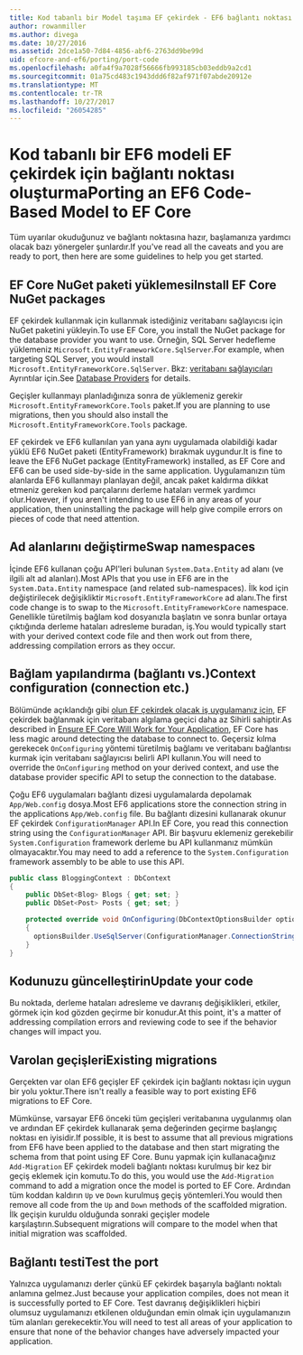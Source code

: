 ```yaml
---
title: Kod tabanlı bir Model taşıma EF çekirdek - EF6 bağlantı noktası oluşturma
author: rowanmiller
ms.author: divega
ms.date: 10/27/2016
ms.assetid: 2dce1a50-7d84-4856-abf6-2763dd9be99d
uid: efcore-and-ef6/porting/port-code
ms.openlocfilehash: a0fa4f9a7028f56666fb993185cb03eddb9a2cd1
ms.sourcegitcommit: 01a75cd483c1943ddd6f82af971f07abde20912e
ms.translationtype: MT
ms.contentlocale: tr-TR
ms.lasthandoff: 10/27/2017
ms.locfileid: "26054285"
---
```

# <a name="porting-an-ef6-code-based-model-to-ef-core"></a><span data-ttu-id="a44ba-102">Kod tabanlı bir EF6 modeli EF çekirdek için bağlantı noktası oluşturma</span><span class="sxs-lookup"><span data-stu-id="a44ba-102">Porting an EF6 Code-Based Model to EF Core</span></span>

<span data-ttu-id="a44ba-103">Tüm uyarılar okuduğunuz ve bağlantı noktasına hazır, başlamanıza yardımcı olacak bazı yönergeler şunlardır.</span><span class="sxs-lookup"><span data-stu-id="a44ba-103">If you've read all the caveats and you are ready to port, then here are some guidelines to help you get started.</span></span>

## <a name="install-ef-core-nuget-packages"></a><span data-ttu-id="a44ba-104">EF Core NuGet paketi yüklemesi</span><span class="sxs-lookup"><span data-stu-id="a44ba-104">Install EF Core NuGet packages</span></span>

<span data-ttu-id="a44ba-105">EF çekirdek kullanmak için kullanmak istediğiniz veritabanı sağlayıcısı için NuGet paketini yükleyin.</span><span class="sxs-lookup"><span data-stu-id="a44ba-105">To use EF Core, you install the NuGet package for the database provider you want to use.</span></span> <span data-ttu-id="a44ba-106">Örneğin, SQL Server hedefleme yüklemeniz `Microsoft.EntityFrameworkCore.SqlServer`.</span><span class="sxs-lookup"><span data-stu-id="a44ba-106">For example, when targeting SQL Server, you would install `Microsoft.EntityFrameworkCore.SqlServer`.</span></span> <span data-ttu-id="a44ba-107">Bkz: [veritabanı sağlayıcıları](../../core/providers/index.md) Ayrıntılar için.</span><span class="sxs-lookup"><span data-stu-id="a44ba-107">See [Database Providers](../../core/providers/index.md) for details.</span></span>

<span data-ttu-id="a44ba-108">Geçişler kullanmayı planladığınıza sonra de yüklemeniz gerekir `Microsoft.EntityFrameworkCore.Tools` paket.</span><span class="sxs-lookup"><span data-stu-id="a44ba-108">If you are planning to use migrations, then you should also install the `Microsoft.EntityFrameworkCore.Tools` package.</span></span>

<span data-ttu-id="a44ba-109">EF çekirdek ve EF6 kullanılan yan yana aynı uygulamada olabildiği kadar yüklü EF6 NuGet paketi (EntityFramework) bırakmak uygundur.</span><span class="sxs-lookup"><span data-stu-id="a44ba-109">It is fine to leave the EF6 NuGet package (EntityFramework) installed, as EF Core and EF6 can be used side-by-side in the same application.</span></span> <span data-ttu-id="a44ba-110">Uygulamanızın tüm alanlarda EF6 kullanmayı planlayan değil, ancak paket kaldırma dikkat etmeniz gereken kod parçalarını derleme hataları vermek yardımcı olur.</span><span class="sxs-lookup"><span data-stu-id="a44ba-110">However, if you aren't intending to use EF6 in any areas of your application, then uninstalling the package will help give compile errors on pieces of code that need attention.</span></span>

## <a name="swap-namespaces"></a><span data-ttu-id="a44ba-111">Ad alanlarını değiştirme</span><span class="sxs-lookup"><span data-stu-id="a44ba-111">Swap namespaces</span></span>

<span data-ttu-id="a44ba-112">İçinde EF6 kullanan çoğu API'leri bulunan `System.Data.Entity` ad alanı (ve ilgili alt ad alanları).</span><span class="sxs-lookup"><span data-stu-id="a44ba-112">Most APIs that you use in EF6 are in the `System.Data.Entity` namespace (and related sub-namespaces).</span></span> <span data-ttu-id="a44ba-113">İlk kod için değiştirilecek değişikliktir `Microsoft.EntityFrameworkCore` ad alanı.</span><span class="sxs-lookup"><span data-stu-id="a44ba-113">The first code change is to swap to the `Microsoft.EntityFrameworkCore` namespace.</span></span> <span data-ttu-id="a44ba-114">Genellikle türetilmiş bağlam kod dosyanızla başlatın ve sonra bunlar ortaya çıktığında derleme hataları adresleme buradan, iş.</span><span class="sxs-lookup"><span data-stu-id="a44ba-114">You would typically start with your derived context code file and then work out from there, addressing compilation errors as they occur.</span></span>

## <a name="context-configuration-connection-etc"></a><span data-ttu-id="a44ba-115">Bağlam yapılandırma (bağlantı vs.)</span><span class="sxs-lookup"><span data-stu-id="a44ba-115">Context configuration (connection etc.)</span></span>

<span data-ttu-id="a44ba-116">Bölümünde açıklandığı gibi [olun EF çekirdek olacak iş uygulamanız için](ensure-requirements.md), EF çekirdek bağlanmak için veritabanı algılama geçici daha az Sihirli sahiptir.</span><span class="sxs-lookup"><span data-stu-id="a44ba-116">As described in [Ensure EF Core Will Work for Your Application](ensure-requirements.md), EF Core has less magic around detecting the database to connect to.</span></span> <span data-ttu-id="a44ba-117">Geçersiz kılma gerekecek `OnConfiguring` yöntemi türetilmiş bağlamı ve veritabanı bağlantısı kurmak için veritabanı sağlayıcısı belirli API kullanın.</span><span class="sxs-lookup"><span data-stu-id="a44ba-117">You will need to override the `OnConfiguring` method on your derived context, and use the database provider specific API to setup the connection to the database.</span></span>

<span data-ttu-id="a44ba-118">Çoğu EF6 uygulamaları bağlantı dizesi uygulamalarda depolamak `App/Web.config` dosya.</span><span class="sxs-lookup"><span data-stu-id="a44ba-118">Most EF6 applications store the connection string in the applications `App/Web.config` file.</span></span> <span data-ttu-id="a44ba-119">Bu bağlantı dizesini kullanarak okunur EF çekirdek `ConfigurationManager` API.</span><span class="sxs-lookup"><span data-stu-id="a44ba-119">In EF Core, you read this connection string using the `ConfigurationManager` API.</span></span> <span data-ttu-id="a44ba-120">Bir başvuru eklemeniz gerekebilir `System.Configuration` framework derleme bu API kullanmanız mümkün olmayacaktır.</span><span class="sxs-lookup"><span data-stu-id="a44ba-120">You may need to add a reference to the `System.Configuration` framework assembly to be able to use this API.</span></span>

``` csharp
public class BloggingContext : DbContext
{
    public DbSet<Blog> Blogs { get; set; }
    public DbSet<Post> Posts { get; set; }

    protected override void OnConfiguring(DbContextOptionsBuilder optionsBuilder)
    {
      optionsBuilder.UseSqlServer(ConfigurationManager.ConnectionStrings["BloggingDatabase"].ConnectionString);
    }
}
```

## <a name="update-your-code"></a><span data-ttu-id="a44ba-121">Kodunuzu güncelleştirin</span><span class="sxs-lookup"><span data-stu-id="a44ba-121">Update your code</span></span>

<span data-ttu-id="a44ba-122">Bu noktada, derleme hataları adresleme ve davranış değişiklikleri, etkiler, görmek için kod gözden geçirme bir konudur.</span><span class="sxs-lookup"><span data-stu-id="a44ba-122">At this point, it's a matter of addressing compilation errors and reviewing code to see if the behavior changes will impact you.</span></span>

## <a name="existing-migrations"></a><span data-ttu-id="a44ba-123">Varolan geçişleri</span><span class="sxs-lookup"><span data-stu-id="a44ba-123">Existing migrations</span></span>

<span data-ttu-id="a44ba-124">Gerçekten var olan EF6 geçişler EF çekirdek için bağlantı noktası için uygun bir yolu yoktur.</span><span class="sxs-lookup"><span data-stu-id="a44ba-124">There isn't really a feasible way to port existing EF6 migrations to EF Core.</span></span>

<span data-ttu-id="a44ba-125">Mümkünse, varsayar EF6 önceki tüm geçişleri veritabanına uygulanmış olan ve ardından EF çekirdek kullanarak şema değerinden geçirme başlangıç noktası en iyisidir.</span><span class="sxs-lookup"><span data-stu-id="a44ba-125">If possible, it is best to assume that all previous migrations from EF6 have been applied to the database and then start migrating the schema from that point using EF Core.</span></span> <span data-ttu-id="a44ba-126">Bunu yapmak için kullanacağınız `Add-Migration` EF çekirdek modeli bağlantı noktası kurulmuş bir kez bir geçiş eklemek için komutu.</span><span class="sxs-lookup"><span data-stu-id="a44ba-126">To do this, you would use the `Add-Migration` command to add a migration once the model is ported to EF Core.</span></span> <span data-ttu-id="a44ba-127">Ardından tüm koddan kaldırın `Up` ve `Down` kurulmuş geçiş yöntemleri.</span><span class="sxs-lookup"><span data-stu-id="a44ba-127">You would then remove all code from the `Up` and `Down` methods of the scaffolded migration.</span></span> <span data-ttu-id="a44ba-128">İlk geçişin kuruldu olduğunda sonraki geçişler modele karşılaştırın.</span><span class="sxs-lookup"><span data-stu-id="a44ba-128">Subsequent migrations will compare to the model when that initial migration was scaffolded.</span></span>

## <a name="test-the-port"></a><span data-ttu-id="a44ba-129">Bağlantı testi</span><span class="sxs-lookup"><span data-stu-id="a44ba-129">Test the port</span></span>

<span data-ttu-id="a44ba-130">Yalnızca uygulamanızı derler çünkü EF çekirdek başarıyla bağlantı noktalı anlamına gelmez.</span><span class="sxs-lookup"><span data-stu-id="a44ba-130">Just because your application compiles, does not mean it is successfully ported to EF Core.</span></span> <span data-ttu-id="a44ba-131">Test davranış değişiklikleri hiçbiri olumsuz uygulamanızı etkilenen olduğundan emin olmak için uygulamanızın tüm alanları gerekecektir.</span><span class="sxs-lookup"><span data-stu-id="a44ba-131">You will need to test all areas of your application to ensure that none of the behavior changes have adversely impacted your application.</span></span>
